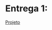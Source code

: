 # Entrega 1:
[Projeto](https://github.com/2025-1-MCC1/Projeto9/tree/c06c348b3ce6afa52d2b76732a9ff9fc16b640bb/Projeto/Assets/Scripts) 
